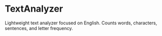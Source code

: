 # TextAnalyzer
Lightweight text analyzer focused on English. Counts words, characters, sentences, and letter frequency.
